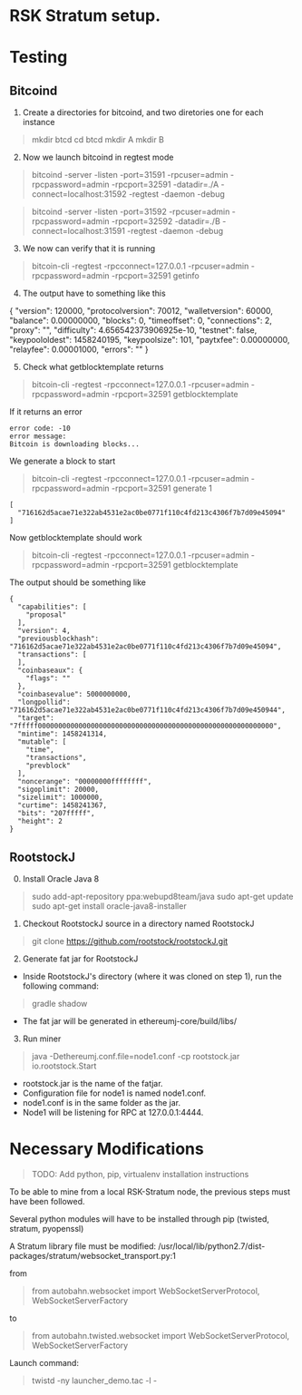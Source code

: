 RSK Stratum setup.
==================


Testing
=======

Bitcoind
--------

1) Create a directories for bitcoind, and two diretories one for each instance

> mkdir btcd
> cd btcd
> mkdir A
> mkdir B


2) Now we launch bitcoind in regtest mode

> bitcoind -server -listen -port=31591 -rpcuser=admin -rpcpassword=admin -rpcport=32591 -datadir=./A -connect=localhost:31592 -regtest -daemon -debug

> bitcoind -server -listen -port=31592 -rpcuser=admin -rpcpassword=admin -rpcport=32592 -datadir=./B -connect=localhost:31591 -regtest -daemon -debug


3) We now can verify that it is running

> bitcoin-cli -regtest -rpcconnect=127.0.0.1 -rpcuser=admin -rpcpassword=admin -rpcport=32591 getinfo


4) The output have to something like this

{
  "version": 120000,
  "protocolversion": 70012,
  "walletversion": 60000,
  "balance": 0.00000000,
  "blocks": 0,
  "timeoffset": 0,
  "connections": 2,
  "proxy": "",
  "difficulty": 4.656542373906925e-10,
  "testnet": false,
  "keypoololdest": 1458240195,
  "keypoolsize": 101,
  "paytxfee": 0.00000000,
  "relayfee": 0.00001000,
  "errors": ""
}

5) Check what getblocktemplate returns

> bitcoin-cli -regtest -rpcconnect=127.0.0.1 -rpcuser=admin -rpcpassword=admin -rpcport=32591 getblocktemplate

If it returns an error

```
error code: -10
error message:
Bitcoin is downloading blocks...
```

We generate a block to start

> bitcoin-cli -regtest -rpcconnect=127.0.0.1 -rpcuser=admin -rpcpassword=admin -rpcport=32591 generate 1

```
[
  "716162d5acae71e322ab4531e2ac0be0771f110c4fd213c4306f7b7d09e45094"
]
```

Now getblocktemplate should work

> bitcoin-cli -regtest -rpcconnect=127.0.0.1 -rpcuser=admin -rpcpassword=admin -rpcport=32591 getblocktemplate

The output should be something like

```
{
  "capabilities": [
    "proposal"
  ],
  "version": 4,
  "previousblockhash": "716162d5acae71e322ab4531e2ac0be0771f110c4fd213c4306f7b7d09e45094",
  "transactions": [
  ],
  "coinbaseaux": {
    "flags": ""
  },
  "coinbasevalue": 5000000000,
  "longpollid": "716162d5acae71e322ab4531e2ac0be0771f110c4fd213c4306f7b7d09e450944",
  "target": "7fffff0000000000000000000000000000000000000000000000000000000000",
  "mintime": 1458241314,
  "mutable": [
    "time",
    "transactions",
    "prevblock"
  ],
  "noncerange": "00000000ffffffff",
  "sigoplimit": 20000,
  "sizelimit": 1000000,
  "curtime": 1458241367,
  "bits": "207fffff",
  "height": 2
}
```


RootstockJ
----------

0) Install Oracle Java 8

  > sudo add-apt-repository ppa:webupd8team/java
  > sudo apt-get update
  > sudo apt-get install oracle-java8-installer

1) Checkout RootstockJ source in a directory named RootstockJ

  > git clone https://github.com/rootstock/rootstockJ.git

2) Generate fat jar for RootstockJ

  - Inside RootstockJ's directory (where it was cloned on step 1), run the following command:

  > gradle shadow

- The fat jar will be generated in ethereumj-core/build/libs/

3) Run miner

  > java -Dethereumj.conf.file=node1.conf -cp rootstock.jar io.rootstock.Start

  - rootstock.jar is the name of the fatjar.
  - Configuration file for node1 is named node1.conf.
  - node1.conf is in the same folder as the jar.
  - Node1 will be listening for RPC at 127.0.0.1:4444.

Necessary Modifications
=======================

  > TODO: Add python, pip, virtualenv installation instructions

To be able to mine from a local RSK-Stratum node, the previous steps must have been followed.

Several python modules will have to be installed through pip (twisted, stratum, pyopenssl)

A Stratum library file must be modified:
/usr/local/lib/python2.7/dist-packages/stratum/websocket_transport.py:1

from
  > from autobahn.websocket import WebSocketServerProtocol, WebSocketServerFactory

to

  > from autobahn.twisted.websocket import WebSocketServerProtocol, WebSocketServerFactory

Launch command:
> twistd -ny launcher_demo.tac -l -
